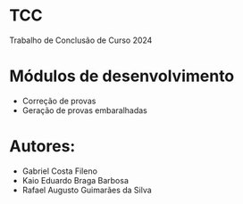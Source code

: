 # TCC
Trabalho de Conclusão de Curso 2024
<h1>Módulos de desenvolvimento</h1>
<ul>
    <li>Correção de provas</li>
    <li>Geração de provas embaralhadas</li>
</ul>
<h1>Autores:</h1>
<ul>
  <li>Gabriel Costa Fileno</li>
  <li>Kaio Eduardo Braga Barbosa</li>
  <li>Rafael Augusto Guimarães da Silva</li>
</ul>
